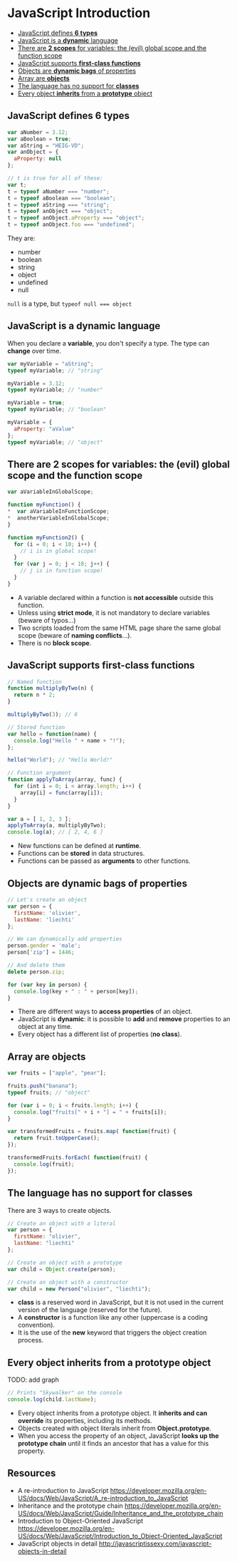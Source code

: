 # JavaScript Introduction

<!-- START doctoc generated TOC please keep comment here to allow auto update -->
<!-- DON'T EDIT THIS SECTION, INSTEAD RE-RUN doctoc TO UPDATE -->


- [JavaScript defines **6 types**](#javascript-defines-6-types)
- [JavaScript is a **dynamic** language](#javascript-is-a-dynamic-language)
- [There are **2 scopes** for variables: the (evil) global scope and the function scope](#there-are-2-scopes-for-variables-the-evil-global-scope-and-the-function-scope)
- [JavaScript supports **first-class functions**](#javascript-supports-first-class-functions)
- [Objects are **dynamic bags** of properties](#objects-are-dynamic-bags-of-properties)
- [Array are **objects**](#array-are-objects)
- [The language has no support for **classes**](#the-language-has-no-support-for-classes)
- [Every object **inherits** from a **prototype** object](#every-object-inherits-from-a-prototype-object)

<!-- END doctoc generated TOC please keep comment here to allow auto update -->



## JavaScript defines **6 types**

<!-- slide-column 60 -->

```js
var aNumber = 3.12;
var aBoolean = true;
var aString = "HEIG-VD";
var anObject = {
  aProperty: null
};

// t is true for all of these:
var t;
t = typeof aNumber === "number";
t = typeof aBoolean === "boolean";
t = typeof aString === "string";
t = typeof anObject === "object";
t = typeof anObject.aProperty === "object";
t = typeof anObject.foo === "undefined";
```

<!-- slide-column 40 -->

They are:

* number
* boolean
* string
* object
* undefined
* null

`null` is a type, but `typeof null === object`



## JavaScript is a **dynamic** language

When you declare a **variable**, you don't specify a type.
The type can **change** over time.

```js
var myVariable = "aString";
typeof myVariable; // "string"

myVariable = 3.12;
typeof myVariable; // "number"

myVariable = true;
typeof myVariable; // "boolean"

myVariable = {
  aProperty: "aValue"
};
typeof myVariable; // "object"
```



## There are **2 scopes** for variables: the (evil) global scope and the function scope

<!-- slide-column 50 -->

```js
var aVariableInGlobalScope;

function myFunction() {
*  var aVariableInFunctionScope;
*  anotherVariableInGlobalScope;
}

function myFunction2() {
  for (i = 0; i < 10; i++) {
    // i is in global scope!
  }
  for (var j = 0; j < 10; j++) {
    // j is in function scope!
  }
}
```

<!-- slide-column 50 -->

* A variable declared within a function is **not accessible** outside this function.
* Unless using **strict mode**, it is not mandatory to declare variables (beware of typos...)
* Two scripts loaded from the same HTML page share the same global scope (beware of **naming conflicts**...).
* There is no **block scope**.



## JavaScript supports **first-class functions**

<!-- slide-column 60 -->

```js
// Named function
function multiplyByTwo(n) {
  return n * 2;
}

multiplyByTwo(3); // 6

// Stored function
var hello = function(name) {
  console.log("Hello " + name + "!");
};

hello("World"); // "Hello World!"

// Function argument
function applyToArray(array, func) {
  for (int i = 0; i < array.length; i++) {
    array[i] = func(array[i]);
  }
}

var a = [ 1, 2, 3 ];
applyToArray(a, multiplyByTwo);
console.log(a); // [ 2, 4, 6 ]
```

<!-- slide-column 40 -->

* New functions can be defined at **runtime**.
* Functions can be **stored** in data structures.
* Functions can be passed as **arguments** to other functions.



## Objects are **dynamic bags** of properties

```js
// Let's create an object
var person = {
  firstName: 'olivier',
  lastName: 'liechti'
};

// We can dynamically add properties
person.gender = 'male';
person['zip'] = 1446;

// And delete them
delete person.zip;

for (var key in person) {
  console.log(key + " : " + person[key]);
}
```

* There are different ways to **access properties** of an object.
* JavaScript is **dynamic**: it is possible to **add** and **remove** properties to an object at any time.
* Every object has a different list of properties (**no class**).



## Array are **objects**

```js
var fruits = ["apple", "pear"];

fruits.push("banana");
typeof fruits; // "object"

for (var i = 0; i < fruits.length; i++) {
  console.log("fruits[" + i + "] = " + fruits[i]);
}

var transformedFruits = fruits.map( function(fruit) {
  return fruit.toUpperCase();
});

transformedFruits.forEach( function(fruit) {
  console.log(fruit);
});
```



## The language has no support for **classes**

There are 3 ways to create objects.

```js
// Create an object with a literal
var person = {
  firstName: "olivier",
  lastName: "liechti"
};

// Create an object with a prototype
var child = Object.create(person);

// Create an object with a constructor
var child = new Person("olivier", "liechti");
```

* **class** is a reserved word in JavaScript, but it is not used in the current version of the language (reserved for the future).
* A **constructor** is a function like any other (uppercase is a coding convention).
* It is the use of the **new** keyword that triggers the object creation process.



## Every object **inherits** from a **prototype** object

TODO: add graph

```js
// Prints "Skywalker" on the console
console.log(child.lastName);
```

* Every object inherits from a prototype object. It **inherits and can override** its properties, including its methods.
* Objects created with object literals inherit from **Object.prototype**.
* When you access the property of an object, JavaScript **looks up the prototype chain** until it finds an ancestor that has a value for this property.



## Resources

* A re-introduction to JavaScript
  https://developer.mozilla.org/en-US/docs/Web/JavaScript/A_re-introduction_to_JavaScript
* Inheritance and the prototype chain
  https://developer.mozilla.org/en-US/docs/Web/JavaScript/Guide/Inheritance_and_the_prototype_chain
* Introduction to Object-Oriented JavaScript
  https://developer.mozilla.org/en-US/docs/Web/JavaScript/Introduction_to_Object-Oriented_JavaScript
* JavaScript objects in detail
  http://javascriptissexy.com/javascript-objects-in-detail
